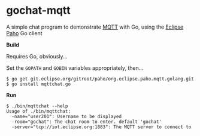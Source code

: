 gochat-mqtt
===========

A simple chat program to demonstrate [MQTT](http://mqtt.org) with Go, using the [Eclipse Paho](http://eclipse.org/paho) Go client

**Build**

Requires Go, obviously...

Set the `GOPATH` and `GOBIN` variables appropriately, then...

```
$ go get git.eclipse.org/gitroot/paho/org.eclipse.paho.mqtt.golang.git
$ go install mqttchat.go
```

**Run**

```
$ ./bin/mqttchat --help
Usage of ./bin/mqttchat:
  -name="user201": Username to be displayed
  -room="gochat": The chat room to enter. default 'gochat'
  -server="tcp://iot.eclipse.org:1883": The MQTT server to connect to
```
